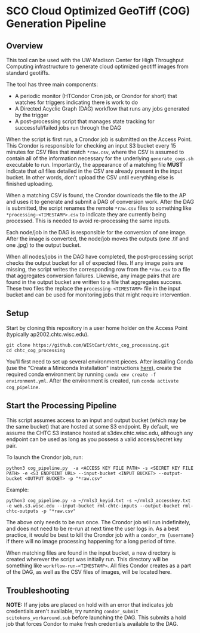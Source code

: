 # SCO Cloud Optimized GeoTiff (COG) Generation Pipeline

## Overview

This tool can be used with the UW-Madison Center for High Throughput Computing infrastructure to generate cloud optimized geotiff images from standard geotiffs.

The tool has three main components:
- A periodic monitor (HTCondor Cron job, or Crondor for short) that watches for triggers indicating
there is work to do
- A Directed Acyclic Graph (DAG) workflow that runs any jobs generated by the trigger
- A post-processing script that manages state tracking for successful/failed jobs run through the DAG

When the script is first run, a Crondor job is submitted on the Access Point. This Crondor is responsible for checking an input S3 bucket every 15 minutes for CSV files that match `*raw.csv`, where the CSV is assumed to contain all of the information necessary for the underlying `generate_cogs.sh` executable to run. Importantly, the appearance of a matching file **MUST** indicate that _all_ files detailed in the CSV are already present in the input bucket. In other words, don't upload the CSV until everything else is finished uploading.

When a matching CSV is found, the Crondor downloads the file to the AP and uses it to generate and submit a
DAG of conversion work. After the DAG is submitted, the script renames the remote `*raw.csv` files to something like `*processing-<TIMESTAMP>.csv` to indicate they are currently being processed. This is needed to avoid re-processing the same inputs.

Each node/job in the DAG is responsible for the conversion of one image. After the image is converted, the
node/job moves the outputs (one .tif and one .jpg) to the output bucket.

When all nodes/jobs in the DAG have completed, the post-processing script checks the output bucket for all of
expected files. If any image pairs are missing, the script writes the corresponding row from the `*raw.csv`
to a file that aggregates conversion failures. Likewise, any image pairs that are found in the output bucket
are written to a file that aggregates success. These two files the replace the `processing-<TIMESTAMP>` file
in the input bucket and can be used for monitoring jobs that might require intervention.

## Setup

Start by cloning this repository in a user home holder on the Access Point (typically ap2002.chtc.wisc.edu).

```
git clone https://github.com/WIStCart/chtc_cog_processing.git
cd chtc_cog_processing
```

You'll first need to set up several environment pieces. After installing Conda (use the "Create a Miniconda Installation" instructions [here](https://chtc.cs.wisc.edu/uw-research-computing/conda-installation)),
create the required conda environment by running `conda env create -f environment.yml`. After the environment is created, run `conda activate cog_pipeline`. 

## Start the Processing Pipeline

This script assumes access to an input and output bucket (which may be the same bucket) that are hosted at some S3 endpoint. By default, we assume the CHTC S3 instance hosted at s3dev.chtc.wisc.edu, although any endpoint can be used as long as you possess a valid access/secret key pair.

To launch the Crondor job, run:
```
python3 cog_pipeline.py  -a <ACCESS KEY FILE PATH> -s <SECRET KEY FILE PATH> -e <S3 ENDPOINT URL> --input-bucket <INPUT BUCKET> --output-bucket <OUTPUT BUCKET> -p "*raw.csv"
```

Example:

```
python3 cog_pipeline.py -a ~/rmls3_keyid.txt -s ~/rmls3_accesskey.txt -e web.s3.wisc.edu --input-bucket rml-chtc-inputs --output-bucket rml-chtc-outputs -p "*raw.csv"
```

The above only needs to be run once.  The Crondor job will run indefinitely, and does not need to be re-run at next time the user logs in.  As a best practice, it would be best to kill the Crondor job with a `condor_rm {username}` if there will no image processing happening for a long period of time.  

When matching files are found in the input bucket, a new directory is created wherever the script was initially run. This directory will be something like `workflow-run-<TIMESTAMP>`. All files Condor creates as a part of the DAG, as well as the CSV files of images, will be located here.

## Troubleshooting

**NOTE:** If any jobs are placed on hold with an error that indicates job credentials aren't available, try running
`condor_submit scitokens_workaround.sub` before launching the DAG. This submits a hold job that forces Condor
to make fresh credentials available to the DAG.